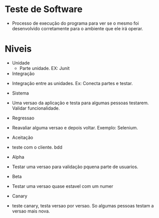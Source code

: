 # Teste de Software
*   Processo de execução do programa para ver se o mesmo foi desenvolvido corretamente para o ambiente que ele irá operar.
# Niveis 
* Unidade
    - Parte unidade. EX: Junit
* Integração
- Integração entre as unidades. Ex: Conecta partes e testar.
* Sistema
- Uma versao da aplicação e testa para algumas pessoas testarem. Validar funcionalidade. 
* Regressao
- Reavaliar alguma versao e depois voltar. Exemplo: Selenium.
* Aceitação
- teste com o cliente. bdd
* Alpha
- Testar uma versao para validação pquena parte de usuarios.
* Beta
- Testar uma versao quase estavel com um numer
* Canary
- teste canary, testa versao por versao. So algumas pessoas testam a versao mais nova.


